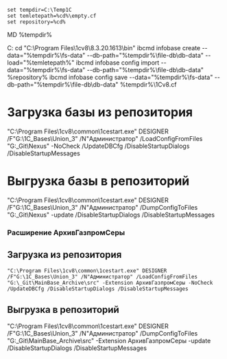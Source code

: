 
    set tempdir=C:\Temp1C
    set temletepath=%cd%\empty.cf
    set repository=%cd%

MD %tempdir%

C:
cd "C:\Program Files\1cv8\8.3.20.1613\bin"
ibcmd infobase create --data="%tempdir%\fs-data" --db-path="%tempdir%\file-db\db-data" --load="%temletepath%"
ibcmd infobase config import --data="%tempdir%\fs-data" --db-path="%tempdir%\file-db\db-data" %repository%
ibcmd infobase config save --data="%tempdir%\fs-data" --db-path="%tempdir%\file-db\db-data" %tempdir%\1Cv8.cf

# Загрузка базы из репозитория
"C:\Program Files\1cv8\common\1cestart.exe" DESIGNER /F"G:\1C_Bases\Union_3" /N"Администратор" /LoadConfigFromFiles "G:\_Git\Nexus" -NoCheck /UpdateDBCfg /DisableStartupDialogs /DisableStartupMessages
# Выгрузка базы в репозиторий
"C:\Program Files\1cv8\common\1cestart.exe" DESIGNER /F"G:\1C_Bases\Union_3" /N"Администратор" /DumpConfigToFiles "G:\_Git\Nexus" -update /DisableStartupDialogs /DisableStartupMessages


### Расширение АрхивГазпромСеры 

## Загрузка из репозитория
    "C:\Program Files\1cv8\common\1cestart.exe" DESIGNER /F"G:\1C_Bases\Union_3" /N"Администратор" /LoadConfigFromFiles "G:\_Git\MainBase_Archive\src" -Extension АрхивГазпромСеры -NoCheck /UpdateDBCfg /DisableStartupDialogs /DisableStartupMessages
## Выгрузка в репозиторий
"C:\Program Files\1cv8\common\1cestart.exe" DESIGNER /F"G:\1C_Bases\Union_3" /N"Администратор" /DumpConfigToFiles "G:\_Git\MainBase_Archive\src" -Extension АрхивГазпромСеры -update /DisableStartupDialogs /DisableStartupMessages

